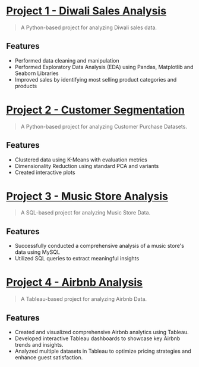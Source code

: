

# [Project 1 - Diwali Sales Analysis](https://github.com/arpit13012003/Diwali-Sales-Analysis)

> A Python-based project for analyzing Diwali sales data.

## Features

- Performed data cleaning and manipulation
- Performed Exploratory Data Analysis (EDA) using Pandas, Matplotlib and Seaborn Libraries
- Improved sales by identifying most selling product categories and products

# [Project 2 - Customer Segmentation](https://github.com/arpit13012003/Customer-Segmentation) 

> A Python-based project for analyzing Customer Purchase Datasets.

## Features

- Clustered data using K-Means with evaluation metrics
- Dimensionality Reduction using standard PCA and variants
- Created interactive plots

# [Project 3 - Music Store Analysis](https://github.com/arpit13012003/Music-Store-Analysis)

> A SQL-based project for analyzing Music Store Data.

## Features

- Successfully conducted a comprehensive analysis of a music store's data using MySQL
- Utilized SQL queries to extract meaningful insights

# [Project 4 - Airbnb Analysis](https://github.com/arpit13012003/Airbnb-Analysis)  

> A Tableau-based project for analyzing Airbnb Data.

## Features

- Created and visualized comprehensive Airbnb analytics using Tableau.
- Developed interactive Tableau dashboards to showcase key Airbnb trends and insights.
- Analyzed multiple datasets in Tableau to optimize pricing strategies and enhance guest satisfaction.

